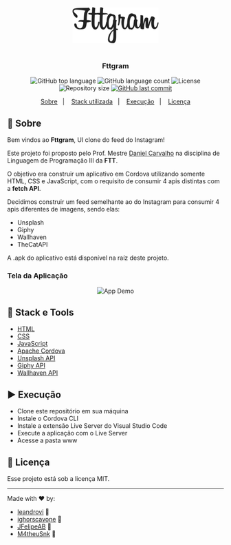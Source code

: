 <h3 align="center">
    <img alt="Fttgram" src="./.github/logo.svg" width="200px" />
</h3>

<h1 align="center"></h1>

<h3 align="center">
  Fttgram
</h3>

<p align="center">
  <img alt="GitHub top language" src="https://img.shields.io/github/languages/top/leandrovi/fttgram.svg">

  <img alt="GitHub language count" src="https://img.shields.io/github/languages/count/leandrovi/fttgram.svg">

  <img alt="License" src="https://img.shields.io/badge/license-MIT-%2304D361">

  <img alt="Repository size" src="https://img.shields.io/github/repo-size/leandrovi/fttgram.svg">

  <a href="https://github.com/leandrovi/fttgram/commits/master">
    <img alt="GitHub last commit" src="https://img.shields.io/github/last-commit/leandrovi/fttgram.svg">
  </a>
</p>

<p align="center">
  <a href="#rocket-sobre">Sobre</a>&nbsp;&nbsp;&nbsp;|&nbsp;&nbsp;&nbsp;
  <a href="#wrench-stack-e-tools">Stack utilizada</a>&nbsp;&nbsp;&nbsp;|&nbsp;&nbsp;&nbsp;
  <a href="#arrow-forward-execuçao">Execução</a>&nbsp;&nbsp;&nbsp;|&nbsp;&nbsp;&nbsp;
  <a href="#memo-licença">Licença</a>
</p>

## :rocket: Sobre

Bem vindos ao **Fttgram**, UI clone do feed do Instagram!

Este projeto foi proposto pelo Prof. Mestre [Daniel Carvalho](https://github.com/danielscarvalho) na disciplina de Linguagem de Programação III da **FTT**.

O objetivo era construir um aplicativo em Cordova utilizando somente HTML, CSS e JavaScript, com o requisito de consumir 4 apis distintas com a **fetch API**.

Decidimos construir um feed semelhante ao do Instagram para consumir 4 apis diferentes de imagens, sendo elas:

- Unsplash
- Giphy
- Wallhaven
- TheCatAPI

A .apk do aplicativo está disponível na raíz deste projeto.

### Tela da Aplicação

<p align="center">
  <img alt="App Demo" src="./.github/giphy.gif" width="320px">
</p>

## :wrench: Stack e Tools

- [HTML](https://www.w3schools.com/html/)
- [CSS](https://www.w3schools.com/css/)
- [JavaScript](https://www.w3schools.com/js/)
- [Apache Cordova](https://cordova.apache.org/)
- [Unsplash API](https://unsplash.com/developers)
- [Giphy API](https://developers.giphy.com/)
- [Wallhaven API](https://wallhaven.cc/help/api)

## :arrow_forward: Execução

- Clone este repositório em sua máquina
- Instale o Cordova CLI
- Instale a extensão Live Server do Visual Studio Code
- Execute a aplicação com o Live Server
- Acesse a pasta www

## :memo: Licença

Esse projeto está sob a licença MIT.

---

Made with ♥ by:
- [leandrovi](https://github.com/leandrovi) :wave:
- [ighorscavone](https://github.com/ighorscavone) :wave:
- [JFelipeAB](https://github.com/JFelipeAB) :wave:
- [M4theuSnk](https://github.com/M4theuSnk) :wave:
